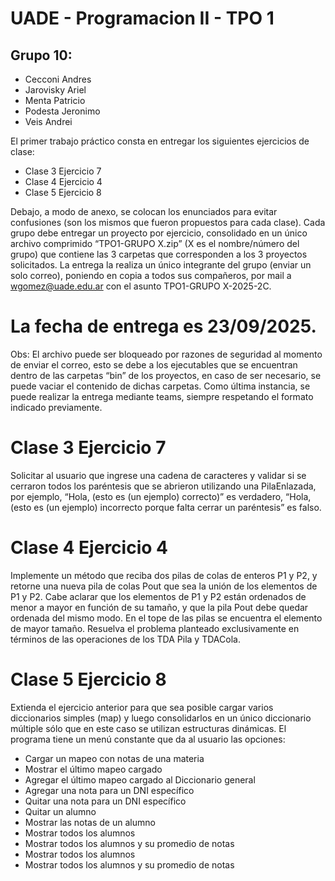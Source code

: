 # UADE - Programacion II - TPO 1
## Grupo 10:
  - Cecconi Andres
  - Jarovisky Ariel
  - Menta Patricio
  - Podesta Jeronimo
  - Veis Andrei

El primer trabajo práctico consta en entregar los siguientes ejercicios de clase:

- Clase 3 Ejercicio 7
- Clase 4 Ejercicio 4
- Clase 5 Ejercicio 8

Debajo, a modo de anexo, se colocan los enunciados para evitar confusiones (son los mismos que fueron propuestos para cada clase).
Cada grupo debe entregar un proyecto por ejercicio, consolidado en un único archivo comprimido “TPO1-GRUPO X.zip” (X es el nombre/número del grupo) que contiene las 3 carpetas que corresponden a los 3 proyectos solicitados. La entrega la realiza un único integrante del grupo (enviar un solo correo), poniendo en copia a todos sus compañeros, por mail a wgomez@uade.edu.ar con el asunto TPO1-GRUPO X-2025-2C.

# La fecha de entrega es 23/09/2025.

Obs: El archivo puede ser bloqueado por razones de seguridad al momento de enviar el correo, esto se debe a los ejecutables que se encuentran dentro de las carpetas “bin” de los proyectos, en caso de ser necesario, se puede vaciar el contenido de dichas carpetas. Como última instancia, se puede realizar la entrega mediante teams, siempre respetando el formato indicado previamente.


# Clase 3 Ejercicio 7
Solicitar al usuario que ingrese una cadena de caracteres y validar si se cerraron todos los paréntesis que se abrieron utilizando una PilaEnlazada, por ejemplo, “Hola, (esto es (un ejemplo) correcto)” es verdadero, “Hola, (esto es (un ejemplo) incorrecto porque falta cerrar un paréntesis” es falso.

# Clase 4 Ejercicio 4
Implemente un método que reciba dos pilas de colas de enteros P1 y P2, y retorne una nueva pila de colas Pout que sea la unión de los elementos de P1 y P2. Cabe aclarar que los elementos de P1 y P2 están ordenados de menor a mayor en función de su tamaño, y que la pila Pout debe quedar ordenada del mismo modo. En el tope de las pilas se encuentra el elemento de mayor tamaño. Resuelva el problema planteado exclusivamente en términos de las operaciones de los TDA Pila y TDACola.

# Clase 5 Ejercicio 8
Extienda el ejercicio anterior para que sea posible cargar varios diccionarios simples (map) y luego consolidarlos en un único diccionario múltiple sólo que en este caso se utilizan estructuras dinámicas. El programa tiene un menú constante que da al usuario las opciones:

  - Cargar un mapeo con notas de una materia
  - Mostrar el último mapeo cargado
  - Agregar el último mapeo cargado al Diccionario general
  - Agregar una nota para un DNI específico
  - Quitar una nota para un DNI específico
  - Quitar un alumno
  - Mostrar las notas de un alumno
  - Mostrar todos los alumnos
  - Mostrar todos los alumnos y su promedio de notas
  - Mostrar todos los alumnos
  - Mostrar todos los alumnos y su promedio de notas
